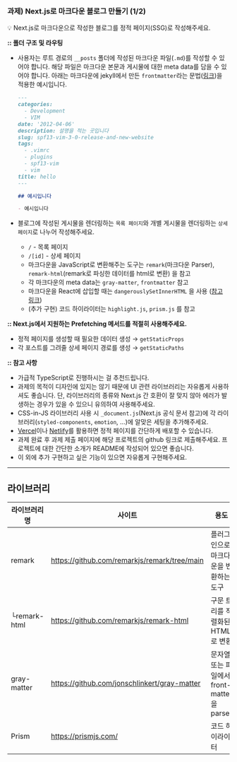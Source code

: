### 과제) Next.js로 마크다운 블로그 만들기 (1/2)

<aside>
💡 Next.js로 마크다운으로 작성한 블로그를 정적 페이지(SSG)로 작성해주세요.

</aside>

**:: 폴더 구조 및 라우팅**

- 사용자는 루트 경로의 `__posts` 폴더에 작성된 마크다운 파일(`.md`)를 작성할 수 있어야 합니다. 해당 파일은 마크다운 본문과 게시물에 대한 meta data를 담을 수 있어야 합니다. 아래는 마크다운에 jekyll에서 만든 `frontmatter`라는 문법([링크](https://jekyllrb.com/docs/front-matter/))을 적용한 예시입니다.

  ```markdown
  ---
  categories:
    - Development
    - VIM
  date: '2012-04-06'
  description: 설명을 적는 곳입니다
  slug: spf13-vim-3-0-release-and-new-website
  tags:
    - .vimrc
    - plugins
    - spf13-vim
    - vim
  title: hello
  ---

  ## 예시입니다

  - 예시입니다
  ```

- 블로그에 작성된 게시물을 렌더링하는 `목록 페이지`와 개별 게시물을 렌더링하는 `상세 페이지`로 나누어 작성해주세요.
  - `/` - 목록 페이지
  - `/[id]` - 상세 페이지
  - 마크다운을 JavaScript로 변환해주는 도구는 `remark`(마크다운 Parser), `remark-html`(remark로 파싱한 데이터를 html로 변환) 을 참고
  - 각 마크다운의 meta data는 `gray-matter`, `frontmatter` 참고
  - 마크다운을 React에 삽입할 때는 `dangerouslySetInnerHTML` 을 사용 ([참고 링크](https://ko.reactjs.org/docs/dom-elements.html#dangerouslysetinnerhtml))
  - (추가 구현) 코드 하이라이터는 `highlight.js`, `prism.js` 를 참고

**:: Next.js에서 지원하는 Prefetching 메서드를 적절히 사용해주세요.**

- 정적 페이지를 생성할 때 필요한 데이터 생성 → `getStaticProps`
- 각 포스트를 그려줄 상세 페이지 경로를 생성 → `getStaticPaths`

**:: 참고 사항**

- 가급적 TypeScript로 진행하시는 걸 추천드립니다.
- 과제의 목적이 디자인에 있지는 않기 때문에 UI 관련 라이브러리는 자유롭게 사용하셔도 좋습니다. 단, 라이브러리의 종류와 Next.js 간 호환이 잘 맞지 않아 에러가 발생하는 경우가 있을 수 있으니 유의하여 사용해주세요.
- CSS-in-JS 라이브러리 사용 시 `_document.js`(Next.js 공식 문서 참고)에 각 라이브러리(`styled-components`, `emotion`, …)에 알맞은 세팅을 추가해주세요.
- [Vercel](https://vercel.com/)이나 [Netlify](https://www.netlify.com/)를 활용하면 정적 페이지를 간단하게 배포할 수 있습니다.
- 과제 완료 후 과제 제출 페이지에 해당 프로젝트의 github 링크로 제출해주세요. 프로젝트에 대한 간단한 소개가 README에 작성되어 있으면 좋습니다.
- 이 외에 추가 구현하고 싶은 기능이 있으면 자유롭게 구현해주세요.

---

## 라이브러리

| 라이브러리명 | 사이트                                       | 용도                                      |
| ------------ | -------------------------------------------- | ----------------------------------------- |
| remark       | https://github.com/remarkjs/remark/tree/main | 플러그인으로 마크다운을 변환하는 도구     |
| └remark-html | https://github.com/remarkjs/remark-html      | 구문 트리를 직렬화된 HTML로 변환          |
| gray-matter  | https://github.com/jonschlinkert/gray-matter | 문자열 또는 파일에서 front-matter을 parse |
| Prism        | https://prismjs.com/                         | 코드 하이라이터                           |
